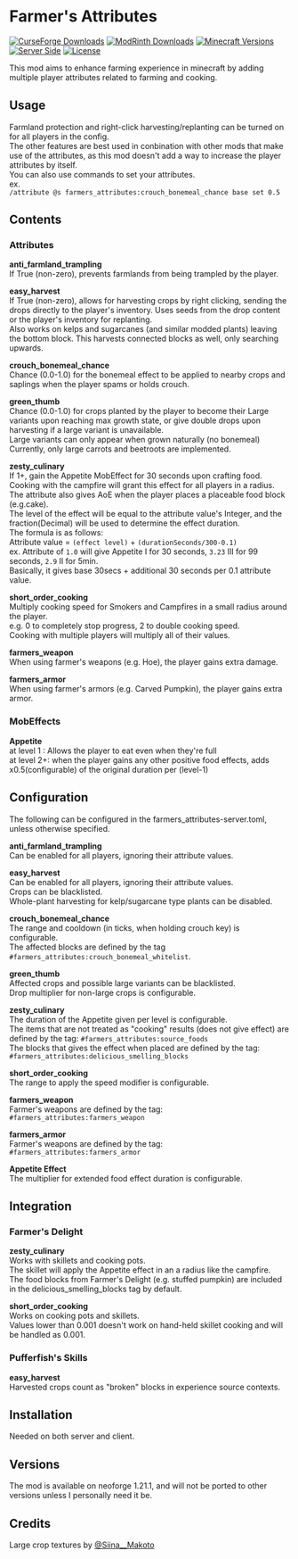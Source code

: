 # Farmer's Attributes
[![CurseForge Downloads](https://img.shields.io/curseforge/dt/1355713?style=flat&logo=CurseForge&logoColor=F16436&label=CurseForge&color=F16436)](https://www.curseforge.com/minecraft/mc-mods/farmers-attributes)
[![ModRinth Downloads](https://img.shields.io/modrinth/dt/farmers_attributes?style=flat&logo=modrinth&logoColor=%2300AF5C&label=Modrinth&color=%2300AF5C)](https://modrinth.com/mod/farmers_attributes)
[![Minecraft Versions](https://img.shields.io/badge/MC-1.21.1-green?style=flat&logo=minecraft&logoColor=white)](https://www.minecraft.net/ja-jp/about-minecraft)
[![Server Side](https://img.shields.io/badge/Side-Server%26Client-orange?style=flat)](#)
[![License](https://img.shields.io/github/license/medi-torimorta/farmers-attributes?style=flat&color=purple)](https://github.com/medi-torimorta/farmers-attributes/?tab=MIT-1-ov-file#)

This mod aims to enhance farming experience in minecraft by adding multiple player attributes related to farming and cooking.

## Usage
Farmland protection and right-click harvesting/replanting can be turned on for all players in the config.  
The other features are best used in conbination with other mods that make use of the attributes, as this mod doesn't add a way to increase the player attributes by itself.  
You can also use commands to set your attributes.  
ex.  
`/attribute @s farmers_attributes:crouch_bonemeal_chance base set 0.5`

## Contents
### Attributes

**anti_farmland_trampling**  
If True (non-zero), prevents farmlands from being trampled by the player.  

**easy_harvest**  
If True (non-zero), allows for harvesting crops by right clicking, sending the drops directly to the player's inventory. Uses seeds from the drop content or the player's inventory for replanting.  
Also works on kelps and sugarcanes (and similar modded plants) leaving the bottom block. This harvests connected blocks as well, only searching upwards.  

**crouch_bonemeal_chance**  
Chance (0.0-1.0) for the bonemeal effect to be applied to nearby crops and saplings when the player spams or holds crouch.  

**green_thumb**  
Chance (0.0-1.0) for crops planted by the player to become their Large variants upon reaching max growth state, or give double drops upon harvesting if a large variant is unavailable.  
Large variants can only appear when grown naturally (no bonemeal)  
Currently, only large carrots and beetroots are implemented.  

**zesty_culinary**  
If 1+, gain the Appetite MobEffect for 30 seconds upon crafting food.  
Cooking with the campfire will grant this effect for all players in a radius.  
The attribute also gives AoE when the player places a placeable food block (e.g.cake).  
The level of the effect will be equal to the attribute value's Integer, and the fraction(Decimal) will be used to determine the effect duration.  
The formula is as follows:  
Attribute value = `(effect level)` + `(durationSeconds/300-0.1)`  
ex. Attribute of `1.0` will give Appetite I for 30 seconds, `3.23` III for 99 seconds, `2.9` II for 5min.  
Basically, it gives base 30secs + additional 30 seconds per 0.1 attribute value.  

**short_order_cooking**  
Multiply cooking speed for Smokers and Campfires in a small radius around the player.  
e.g. 0 to completely stop progress, 2 to double cooking speed.  
Cooking with multiple players will multiply all of their values.  

**farmers_weapon**  
When using farmer's weapons (e.g. Hoe), the player gains extra damage.  

**farmers_armor**  
When using farmer's armors (e.g. Carved Pumpkin), the player gains extra armor.  

### MobEffects  
**Appetite**  
at level 1 : Allows the player to eat even when they're full  
at level 2+: when the player gains any other positive food effects, adds x0.5(configurable) of the original duration per (level-1)   

## Configuration
The following can be configured in the farmers_attributes-server.toml, unless otherwise specified.

**anti_farmland_trampling**  
Can be enabled for all players, ignoring their attribute values.  

**easy_harvest**  
Can be enabled for all players, ignoring their attribute values.  
Crops can be blacklisted.  
Whole-plant harvesting for kelp/sugarcane type plants can be disabled.  

**crouch_bonemeal_chance**  
The range and cooldown (in ticks, when holding crouch key) is configurable.  
The affected blocks are defined by the tag `#farmers_attributes:crouch_bonemeal_whitelist`.

**green_thumb**  
Affected crops and possible large variants can be blacklisted.  
Drop multiplier for non-large crops is configurable.  

**zesty_culinary**  
The duration of the Appetite given per level is configurable.  
The items that are not treated as "cooking" results (does not give effect) are defined by the tag: `#farmers_attributes:source_foods`  
The blocks that gives the effect when placed are defined by the tag: `#farmers_attributes:delicious_smelling_blocks`  

**short_order_cooking**  
The range to apply the speed modifier is configurable.  

**farmers_weapon**  
Farmer's weapons are defined by the tag: `#farmers_attributes:farmers_weapon`  

**farmers_armor**  
Farmer's weapons are defined by the tag: `#farmers_attributes:farmers_armor` 

**Appetite Effect**  
The multiplier for extended food effect duration is configurable.

## Integration
### Farmer's Delight
**zesty_culinary**  
Works with skillets and cooking pots.  
The skillet will apply the Appetite effect in an a radius like the campfire.  
The food blocks from Farmer's Delight (e.g. stuffed pumpkin) are included in the delicious_smelling_blocks tag by default.  

**short_order_cooking**  
Works on cooking pots and skillets.  
Values lower than 0.001 doesn't work on hand-held skillet cooking and will be handled as 0.001.

### Pufferfish's Skills
**easy_harvest**  
Harvested crops count as "broken" blocks in experience source contexts.  

## Installation
Needed on both server and client.

## Versions
The mod is available on neoforge 1.21.1, and will not be ported to other versions unless I personally need it be.

## Credits
Large crop textures by [@Siina__Makoto](https://x.com/Siina__Makoto)
